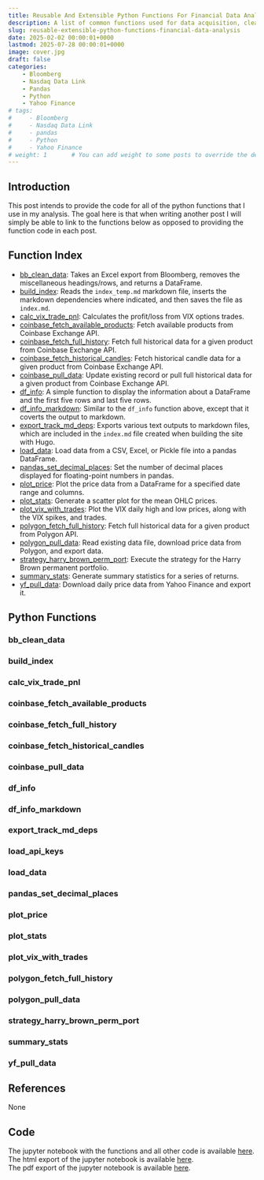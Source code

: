 ```yaml
---
title: Reusable And Extensible Python Functions For Financial Data Analysis
description: A list of common functions used for data acquisition, cleaning, analysis, etc.
slug: reusable-extensible-python-functions-financial-data-analysis
date: 2025-02-02 00:00:01+0000
lastmod: 2025-07-28 00:00:01+0000
image: cover.jpg
draft: false
categories:
    - Bloomberg
    - Nasdaq Data Link
    - Pandas
    - Python
    - Yahoo Finance
# tags:
#     - Bloomberg
#     - Nasdaq Data Link
#     - pandas
#     - Python
#     - Yahoo Finance
# weight: 1       # You can add weight to some posts to override the default sorting (date descending)
---
```


## Introduction

This post intends to provide the code for all of the python functions that I use in my analysis. The goal here is that when writing another post I will simply be able to link to the functions below as opposed to providing the function code in each post.

## Function Index

* [bb_clean_data](/2025/02/02/reusable-extensible-python-functions-financial-data-analysis/#bb_clean_data): Takes an Excel export from Bloomberg, removes the miscellaneous headings/rows, and returns a DataFrame.</br>
* [build_index](/2025/02/02/reusable-extensible-python-functions-financial-data-analysis/#build_index): Reads the `index_temp.md` markdown file, inserts the markdown dependencies where indicated, and then saves the file as `index.md`.</br>
* [calc_vix_trade_pnl](/2025/02/02/reusable-extensible-python-functions-financial-data-analysis/#calc_vix_trade_pnl): Calculates the profit/loss from VIX options trades.</br>
* [coinbase_fetch_available_products](/2025/02/02/reusable-extensible-python-functions-financial-data-analysis/#coinbase_fetch_available_products): Fetch available products from Coinbase Exchange API.</br>
* [coinbase_fetch_full_history](/2025/02/02/reusable-extensible-python-functions-financial-data-analysis/#coinbase_fetch_full_history): Fetch full historical data for a given product from Coinbase Exchange API.</br>
* [coinbase_fetch_historical_candles](/2025/02/02/reusable-extensible-python-functions-financial-data-analysis/#coinbase_fetch_historical_candles): Fetch historical candle data for a given product from Coinbase Exchange API.</br>
* [coinbase_pull_data](/2025/02/02/reusable-extensible-python-functions-financial-data-analysis/#coinbase_pull_data): Update existing record or pull full historical data for a given product from Coinbase Exchange API.</br>
* [df_info](/2025/02/02/reusable-extensible-python-functions-financial-data-analysis/#df_info): A simple function to display the information about a DataFrame and the first five rows and last five rows.</br>
* [df_info_markdown](/2025/02/02/reusable-extensible-python-functions-financial-data-analysis/#df_info_markdown): Similar to the `df_info` function above, except that it coverts the output to markdown.</br>
* [export_track_md_deps](/2025/02/02/reusable-extensible-python-functions-financial-data-analysis/#export_track_md_deps): Exports various text outputs to markdown files, which are included in the `index.md` file created when building the site with Hugo.</br>
* [load_data](/2025/02/02/reusable-extensible-python-functions-financial-data-analysis/#load_data): Load data from a CSV, Excel, or Pickle file into a pandas DataFrame.</br>
* [pandas_set_decimal_places](/2025/02/02/reusable-extensible-python-functions-financial-data-analysis/#pandas_set_decimal_places): Set the number of decimal places displayed for floating-point numbers in pandas.</br>
* [plot_price](/2025/02/02/reusable-extensible-python-functions-financial-data-analysis/#plot_price): Plot the price data from a DataFrame for a specified date range and columns.</br>
* [plot_stats](/2025/02/02/reusable-extensible-python-functions-financial-data-analysis/#plot_stats): Generate a scatter plot for the mean OHLC prices.</br>
* [plot_vix_with_trades](/2025/02/02/reusable-extensible-python-functions-financial-data-analysis/#plot_vix_with_trades): Plot the VIX daily high and low prices, along with the VIX spikes, and trades.</br>
* [polygon_fetch_full_history](/2025/02/02/reusable-extensible-python-functions-financial-data-analysis/#polygon_fetch_full_history): Fetch full historical data for a given product from Polygon API.</br>
* [polygon_pull_data](/2025/02/02/reusable-extensible-python-functions-financial-data-analysis/#polygon_pull_data): Read existing data file, download price data from Polygon, and export data.</br>
* [strategy_harry_brown_perm_port](/2025/02/02/reusable-extensible-python-functions-financial-data-analysis/#strategy_harry_brown_perm_port): Execute the strategy for the Harry Brown permanent portfolio.</br>
* [summary_stats](/2025/02/02/reusable-extensible-python-functions-financial-data-analysis/#summary_stats): Generate summary statistics for a series of returns.</br>
* [yf_pull_data](/2025/02/02/reusable-extensible-python-functions-financial-data-analysis/#yf_pull_data): Download daily price data from Yahoo Finance and export it.

## Python Functions

### bb_clean_data

<!-- INSERT_bb_clean_data_HERE -->

### build_index

<!-- INSERT_build_index_HERE -->

### calc_vix_trade_pnl

<!-- INSERT_calc_vix_trade_pnl_HERE -->

### coinbase_fetch_available_products

<!-- INSERT_coinbase_fetch_available_products_HERE -->

### coinbase_fetch_full_history

<!-- INSERT_coinbase_fetch_full_history_HERE -->

### coinbase_fetch_historical_candles

<!-- INSERT_coinbase_fetch_historical_candles_HERE -->

### coinbase_pull_data

<!-- INSERT_coinbase_pull_data_HERE -->

### df_info

<!-- INSERT_df_info_HERE -->

### df_info_markdown

<!-- INSERT_df_info_markdown_HERE -->

### export_track_md_deps

<!-- INSERT_export_track_md_deps_HERE -->

### load_api_keys

<!-- INSERT_load_api_keys_HERE -->

### load_data

<!-- INSERT_load_data_HERE -->

### pandas_set_decimal_places

<!-- INSERT_pandas_set_decimal_places_HERE -->

### plot_price

<!-- INSERT_plot_price_HERE -->

### plot_stats

<!-- INSERT_plot_stats_HERE -->

### plot_vix_with_trades

<!-- INSERT_plot_vix_with_trades_HERE -->

### polygon_fetch_full_history

<!-- INSERT_polygon_fetch_full_history_HERE -->

### polygon_pull_data

<!-- INSERT_polygon_pull_data_HERE -->

### strategy_harry_brown_perm_port

<!-- INSERT_strategy_harry_brown_perm_port_HERE -->

### summary_stats

<!-- INSERT_summary_stats_HERE -->

### yf_pull_data

<!-- INSERT_yf_pull_data_HERE -->

## References

None

## Code

The jupyter notebook with the functions and all other code is available [here](reusable-extensible-python-functions-financial-data-analysis.ipynb).</br>
The html export of the jupyter notebook is available [here](reusable-extensible-python-functions-financial-data-analysis.html).</br>
The pdf export of the jupyter notebook is available [here](reusable-extensible-python-functions-financial-data-analysis.pdf).